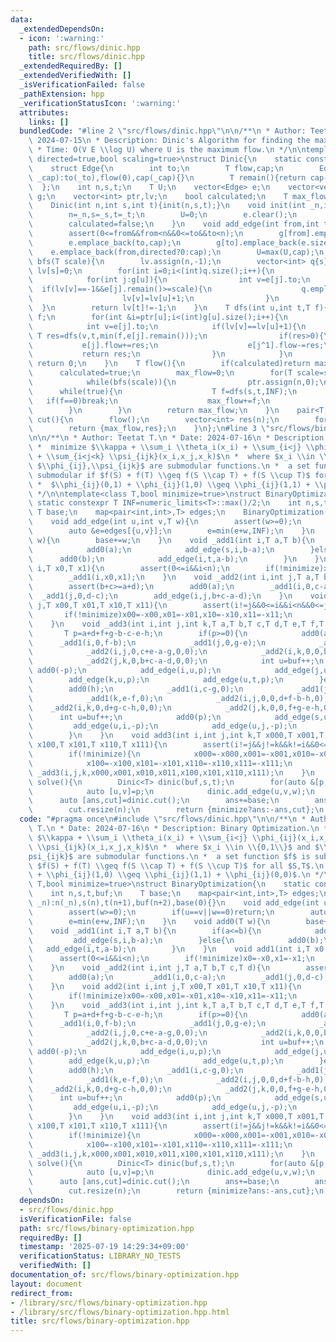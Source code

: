 ```yaml
---
data:
  _extendedDependsOn:
  - icon: ':warning:'
    path: src/flows/dinic.hpp
    title: src/flows/dinic.hpp
  _extendedRequiredBy: []
  _extendedVerifiedWith: []
  _isVerificationFailed: false
  _pathExtension: hpp
  _verificationStatusIcon: ':warning:'
  attributes:
    links: []
  bundledCode: "#line 2 \"src/flows/dinic.hpp\"\n\n/**\n * Author: Teetat T.\n * Date:\
    \ 2024-07-15\n * Description: Dinic's Algorithm for finding the maximum flow.\n\
    \ * Time: O(V E \\log U) where U is the maximum flow.\n */\n\ntemplate<class T,bool\
    \ directed=true,bool scaling=true>\nstruct Dinic{\n    static constexpr T INF=numeric_limits<T>::max()/2;\n\
    \    struct Edge{\n        int to;\n        T flow,cap;\n        Edge(int _to,T\
    \ _cap):to(_to),flow(0),cap(_cap){}\n        T remain(){return cap-flow;}\n  \
    \  };\n    int n,s,t;\n    T U;\n    vector<Edge> e;\n    vector<vector<int>>\
    \ g;\n    vector<int> ptr,lv;\n    bool calculated;\n    T max_flow;\n    Dinic(){}\n\
    \    Dinic(int n,int s,int t){init(n,s,t);}\n    void init(int _n,int _s,int _t){\n\
    \        n=_n,s=_s,t=_t;\n        U=0;\n        e.clear();\n        g.assign(n,{});\n\
    \        calculated=false;\n    }\n    void add_edge(int from,int to,T cap){\n\
    \        assert(0<=from&&from<n&&0<=to&&to<n);\n        g[from].emplace_back(e.size());\n\
    \        e.emplace_back(to,cap);\n        g[to].emplace_back(e.size());\n    \
    \    e.emplace_back(from,directed?0:cap);\n        U=max(U,cap);\n    }\n    bool\
    \ bfs(T scale){\n        lv.assign(n,-1);\n        vector<int> q{s};\n       \
    \ lv[s]=0;\n        for(int i=0;i<(int)q.size();i++){\n            int u=q[i];\n\
    \            for(int j:g[u]){\n                int v=e[j].to;\n              \
    \  if(lv[v]==-1&&e[j].remain()>=scale){\n                    q.emplace_back(v);\n\
    \                    lv[v]=lv[u]+1;\n                }\n            }\n      \
    \  }\n        return lv[t]!=-1;\n    }\n    T dfs(int u,int t,T f){\n        if(u==t||f==0)return\
    \ f;\n        for(int &i=ptr[u];i<(int)g[u].size();i++){\n            int j=g[u][i];\n\
    \            int v=e[j].to;\n            if(lv[v]==lv[u]+1){\n               \
    \ T res=dfs(v,t,min(f,e[j].remain()));\n                if(res>0){\n         \
    \           e[j].flow+=res;\n                    e[j^1].flow-=res;\n         \
    \           return res;\n                }\n            }\n        }\n       \
    \ return 0;\n    }\n    T flow(){\n        if(calculated)return max_flow;\n  \
    \      calculated=true;\n        max_flow=0;\n        for(T scale=scaling?1LL<<(63-__builtin_clzll(U)):1LL;scale>0;scale>>=1){\n\
    \            while(bfs(scale)){\n                ptr.assign(n,0);\n          \
    \      while(true){\n                    T f=dfs(s,t,INF);\n                 \
    \   if(f==0)break;\n                    max_flow+=f;\n                }\n    \
    \        }\n        }\n        return max_flow;\n    }\n    pair<T,vector<int>>\
    \ cut(){\n        flow();\n        vector<int> res(n);\n        for(int i=0;i<n;i++)res[i]=(lv[i]==-1);\n\
    \        return {max_flow,res};\n    }\n};\n#line 3 \"src/flows/binary-optimization.hpp\"\
    \n\n/**\n * Author: Teetat T.\n * Date: 2024-07-16\n * Description: Binary Optimization.\n\
    \ *  minimize $\\kappa + \\sum_i \\theta_i(x_i) + \\sum_{i<j} \\phi_{ij}(x_i,x_j)\
    \ + \\sum_{i<j<k} \\psi_{ijk}(x_i,x_j,x_k)$\n *  where $x_i \\in \\{0,1\\}$ and\
    \ $\\phi_{ij},\\psi_{ijk}$ are submodular functions.\n *  a set function $f$ is\
    \ submodular if $f(S) + f(T) \\geq f(S \\cap T) + f(S \\cup T)$ for all $S,T$.\n\
    \ *  $\\phi_{ij}(0,1) + \\phi_{ij}(1,0) \\geq \\phi_{ij}(1,1) + \\phi_{ij}(0,0)$.\n\
    \ */\n\ntemplate<class T,bool minimize=true>\nstruct BinaryOptimization{\n   \
    \ static constexpr T INF=numeric_limits<T>::max()/2;\n    int n,s,t,buf;\n   \
    \ T base;\n    map<pair<int,int>,T> edges;\n    BinaryOptimization(int _n):n(_n),s(n),t(n+1),buf(n+2),base(0){}\n\
    \    void add_edge(int u,int v,T w){\n        assert(w>=0);\n        if(u==v||w==0)return;\n\
    \        auto &e=edges[{u,v}];\n        e=min(e+w,INF);\n    }\n    void add0(T\
    \ w){\n        base+=w;\n    }\n    void _add1(int i,T a,T b){\n        if(a<=b){\n\
    \            add0(a);\n            add_edge(s,i,b-a);\n        }else{\n      \
    \      add0(b);\n            add_edge(i,t,a-b);\n        }\n    }\n    void add1(int\
    \ i,T x0,T x1){\n        assert(0<=i&&i<n);\n        if(!minimize)x0=-x0,x1=-x1;\n\
    \        _add1(i,x0,x1);\n    }\n    void _add2(int i,int j,T a,T b,T c,T d){\n\
    \        assert(b+c>=a+d);\n        add0(a);\n        _add1(i,0,c-a);\n      \
    \  _add1(j,0,d-c);\n        add_edge(i,j,b+c-a-d);\n    }\n    void add2(int i,int\
    \ j,T x00,T x01,T x10,T x11){\n        assert(i!=j&&0<=i&&i<n&&0<=j&&j<n);\n \
    \       if(!minimize)x00=-x00,x01=-x01,x10=-x10,x11=-x11;\n        _add2(i,j,x00,x01,x10,x11);\n\
    \    }\n    void _add3(int i,int j,int k,T a,T b,T c,T d,T e,T f,T g,T h){\n \
    \       T p=a+d+f+g-b-c-e-h;\n        if(p>=0){\n            add0(a);\n      \
    \      _add1(i,0,f-b);\n            _add1(j,0,g-e);\n            _add1(k,0,d-c);\n\
    \            _add2(i,j,0,c+e-a-g,0,0);\n            _add2(i,k,0,0,b+e-a-f,0);\n\
    \            _add2(j,k,0,b+c-a-d,0,0);\n            int u=buf++;\n           \
    \ add0(-p);\n            add_edge(i,u,p);\n            add_edge(j,u,p);\n    \
    \        add_edge(k,u,p);\n            add_edge(u,t,p);\n        }else{\n    \
    \        add0(h);\n            _add1(i,c-g,0);\n            _add1(j,b-d,0);\n\
    \            _add1(k,e-f,0);\n            _add2(i,j,0,0,d+f-b-h,0);\n        \
    \    _add2(i,k,0,d+g-c-h,0,0);\n            _add2(j,k,0,0,f+g-e-h,0);\n      \
    \      int u=buf++;\n            add0(p);\n            add_edge(s,u,-p);\n   \
    \         add_edge(u,i,-p);\n            add_edge(u,j,-p);\n            add_edge(u,k,-p);\n\
    \        }\n    }\n    void add3(int i,int j,int k,T x000,T x001,T x010,T x011,T\
    \ x100,T x101,T x110,T x111){\n        assert(i!=j&&j!=k&&k!=i&&0<=i&&i<n&&0<=j&&j<n&&0<=k&&k<n);\n\
    \        if(!minimize){\n            x000=-x000,x001=-x001,x010=-x010,x011=-x011;\n\
    \            x100=-x100,x101=-x101,x110=-x110,x111=-x111;\n        }\n       \
    \ _add3(i,j,k,x000,x001,x010,x011,x100,x101,x110,x111);\n    }\n    pair<T,vector<int>>\
    \ solve(){\n        Dinic<T> dinic(buf,s,t);\n        for(auto &[p,w]:edges){\n\
    \            auto [u,v]=p;\n            dinic.add_edge(u,v,w);\n        }\n  \
    \      auto [ans,cut]=dinic.cut();\n        ans+=base;\n        ans=min(ans,INF);\n\
    \        cut.resize(n);\n        return {minimize?ans:-ans,cut};\n    }\n};\n"
  code: "#pragma once\n#include \"src/flows/dinic.hpp\"\n\n/**\n * Author: Teetat\
    \ T.\n * Date: 2024-07-16\n * Description: Binary Optimization.\n *  minimize\
    \ $\\kappa + \\sum_i \\theta_i(x_i) + \\sum_{i<j} \\phi_{ij}(x_i,x_j) + \\sum_{i<j<k}\
    \ \\psi_{ijk}(x_i,x_j,x_k)$\n *  where $x_i \\in \\{0,1\\}$ and $\\phi_{ij},\\\
    psi_{ijk}$ are submodular functions.\n *  a set function $f$ is submodular if\
    \ $f(S) + f(T) \\geq f(S \\cap T) + f(S \\cup T)$ for all $S,T$.\n *  $\\phi_{ij}(0,1)\
    \ + \\phi_{ij}(1,0) \\geq \\phi_{ij}(1,1) + \\phi_{ij}(0,0)$.\n */\n\ntemplate<class\
    \ T,bool minimize=true>\nstruct BinaryOptimization{\n    static constexpr T INF=numeric_limits<T>::max()/2;\n\
    \    int n,s,t,buf;\n    T base;\n    map<pair<int,int>,T> edges;\n    BinaryOptimization(int\
    \ _n):n(_n),s(n),t(n+1),buf(n+2),base(0){}\n    void add_edge(int u,int v,T w){\n\
    \        assert(w>=0);\n        if(u==v||w==0)return;\n        auto &e=edges[{u,v}];\n\
    \        e=min(e+w,INF);\n    }\n    void add0(T w){\n        base+=w;\n    }\n\
    \    void _add1(int i,T a,T b){\n        if(a<=b){\n            add0(a);\n   \
    \         add_edge(s,i,b-a);\n        }else{\n            add0(b);\n         \
    \   add_edge(i,t,a-b);\n        }\n    }\n    void add1(int i,T x0,T x1){\n  \
    \      assert(0<=i&&i<n);\n        if(!minimize)x0=-x0,x1=-x1;\n        _add1(i,x0,x1);\n\
    \    }\n    void _add2(int i,int j,T a,T b,T c,T d){\n        assert(b+c>=a+d);\n\
    \        add0(a);\n        _add1(i,0,c-a);\n        _add1(j,0,d-c);\n        add_edge(i,j,b+c-a-d);\n\
    \    }\n    void add2(int i,int j,T x00,T x01,T x10,T x11){\n        assert(i!=j&&0<=i&&i<n&&0<=j&&j<n);\n\
    \        if(!minimize)x00=-x00,x01=-x01,x10=-x10,x11=-x11;\n        _add2(i,j,x00,x01,x10,x11);\n\
    \    }\n    void _add3(int i,int j,int k,T a,T b,T c,T d,T e,T f,T g,T h){\n \
    \       T p=a+d+f+g-b-c-e-h;\n        if(p>=0){\n            add0(a);\n      \
    \      _add1(i,0,f-b);\n            _add1(j,0,g-e);\n            _add1(k,0,d-c);\n\
    \            _add2(i,j,0,c+e-a-g,0,0);\n            _add2(i,k,0,0,b+e-a-f,0);\n\
    \            _add2(j,k,0,b+c-a-d,0,0);\n            int u=buf++;\n           \
    \ add0(-p);\n            add_edge(i,u,p);\n            add_edge(j,u,p);\n    \
    \        add_edge(k,u,p);\n            add_edge(u,t,p);\n        }else{\n    \
    \        add0(h);\n            _add1(i,c-g,0);\n            _add1(j,b-d,0);\n\
    \            _add1(k,e-f,0);\n            _add2(i,j,0,0,d+f-b-h,0);\n        \
    \    _add2(i,k,0,d+g-c-h,0,0);\n            _add2(j,k,0,0,f+g-e-h,0);\n      \
    \      int u=buf++;\n            add0(p);\n            add_edge(s,u,-p);\n   \
    \         add_edge(u,i,-p);\n            add_edge(u,j,-p);\n            add_edge(u,k,-p);\n\
    \        }\n    }\n    void add3(int i,int j,int k,T x000,T x001,T x010,T x011,T\
    \ x100,T x101,T x110,T x111){\n        assert(i!=j&&j!=k&&k!=i&&0<=i&&i<n&&0<=j&&j<n&&0<=k&&k<n);\n\
    \        if(!minimize){\n            x000=-x000,x001=-x001,x010=-x010,x011=-x011;\n\
    \            x100=-x100,x101=-x101,x110=-x110,x111=-x111;\n        }\n       \
    \ _add3(i,j,k,x000,x001,x010,x011,x100,x101,x110,x111);\n    }\n    pair<T,vector<int>>\
    \ solve(){\n        Dinic<T> dinic(buf,s,t);\n        for(auto &[p,w]:edges){\n\
    \            auto [u,v]=p;\n            dinic.add_edge(u,v,w);\n        }\n  \
    \      auto [ans,cut]=dinic.cut();\n        ans+=base;\n        ans=min(ans,INF);\n\
    \        cut.resize(n);\n        return {minimize?ans:-ans,cut};\n    }\n};"
  dependsOn:
  - src/flows/dinic.hpp
  isVerificationFile: false
  path: src/flows/binary-optimization.hpp
  requiredBy: []
  timestamp: '2025-07-19 14:29:34+09:00'
  verificationStatus: LIBRARY_NO_TESTS
  verifiedWith: []
documentation_of: src/flows/binary-optimization.hpp
layout: document
redirect_from:
- /library/src/flows/binary-optimization.hpp
- /library/src/flows/binary-optimization.hpp.html
title: src/flows/binary-optimization.hpp
---
```

